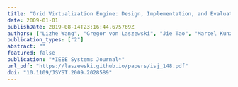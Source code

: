```yaml
---
title: "Grid Virtualization Engine: Design, Implementation, and Evaluation"
date: 2009-01-01
publishDate: 2019-08-14T23:16:44.675769Z
authors: ["Lizhe Wang", "Gregor von Laszewski", "Jie Tao", "Marcel Kunze"]
publication_types: ["2"]
abstract: ""
featured: false
publication: "*IEEE Systems Journal*"
url_pdf: "https://laszewski.github.io/papers/isj_148.pdf"
doi: "10.1109/JSYST.2009.2028589"
---
```


